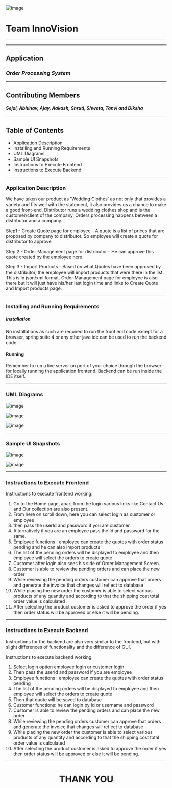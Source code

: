 ![image](https://github.com/SejalGajananYadav/InnoVision/assets/108066950/3548971e-bd44-4355-aaaf-ce29c0762b26)

# **Team InnoVision**
-----------------------------------------------------------------------------------------------------------
-----------------------------------------------------------------------------------------------------------
## Application
### *Order Processing System*
------------------------------------------------------------------------------------------------------------
## Contributing Members 
#### *Sejal, Abhinav, Ajay, Aakash, Shruti, Shweta, Tanvi and Diksha*
-------------------------------------------------------------------------------------------------------------
## Table of Contents
- Application Description
- Installing and Running Requirements
- UML Diagrams
- Sample UI Snapshots
- Instructions to Execute Frontend
- Instructions to Execute Backend

--------------------------------------------------------------------------------------------------------------
### Application Description

We have taken our product as 'Wedding Clothes' as not only that provides a variety and fits well with the statement, it also provides us a chance to make a good front-end.
Distributor runs a wedding clothes shop and is the customer/client of the company. Orders processing happens between a distributor and a company.

Step1 - Create Quote page for employee - A quote is a list of prices that are proposed by company to distributor. So employee will create a quote for distributor to approve.

Step 2 - Order Management page for distributor - He can approve this quote created by the employee here.

Step 3 - Import Products - Based on what Quotes have been approved by the distributor, the employee will import products that were there in the list. This is in json/xml format.
Order Management page for employee is also there but it will just have his/her last login time and links to Create Quote and Import products page.

--------------------------------------------------------------------------------------------------------------
### Installing and Running Requirements

##### Installation 
No installations as such are required to run the front end code except for a browser, spring suite 4 or any other java ide can be used to run the backend code.

#### Running
Remember to run a live server on port of your choice through the browser for locally running the application frontend. Backend can be run inside the IDE itself.

--------------------------------------------------------------------------------------------------------------
### UML Diagrams

![image](https://github.com/SejalGajananYadav/InnoVision/assets/108066950/260c5882-9d4c-47d4-9f99-2333d95fe284)

![image](https://github.com/SejalGajananYadav/InnoVision/assets/108066950/a004279a-9c7c-498e-9429-09c64b227263)

![image](https://github.com/SejalGajananYadav/InnoVision/assets/108066950/af1b7603-c351-4a7e-999f-bd0545d49af7)

--------------------------------------------------------------------------------------------------------------
### Sample UI Snapshots

![image](https://github.com/SejalGajananYadav/InnoVision/assets/108066950/08f32c5e-4965-4e4f-8f48-8671585f4e44)

![image](https://github.com/SejalGajananYadav/InnoVision/assets/108066950/182d0622-acf6-4f83-9f6e-e231ad1d29d8)


--------------------------------------------------------------------------------------------------------------
### Instructions to Execute Frontend
Instructions to execute frontend working:
1) Go to the Home page, apart from the login various links like Contact Us and Our collection are also present.
2) From here on scroll down, here you can select login as customer or employee
3) then pass the userId and password if you are customer
4) Alternatively if you are an employee pass the Id and password for the same.
5) Employee functions : employee can create the quotes with order status pending and he can also import products
6) The list of the pending orders will be displayed to employee and then employee will select the orders to create quote
7) Customer after login also sees his side of Order Management Screen.
8) Customer is able to review the pending orders and can place the new order
9) While reviewing the pending orders customer can approve that orders and generate the invoice that changes will reflect to database
10) While placing the new order the customer is able to select various products of any quantity and according to that the shipping cost total order value is calculated
11) After selecting the product customer is asked to approve the order if yes then order status will be approved or else it will be pending.

--------------------------------------------------------------------------------------------------------------
### Instructions to Execute Backend
Instructions for the backend are also very similar to the frontend, but with slight differences of functionality and the difference of GUI.

Instructions to execute backend working:
1) Select login option employee login or customer login
2) Then pass the userId and password if you are employee
3) Employee functions : employee can create the quotes with order status pending
4) The list of the pending orders will be displayed to employee and then employee will select the orders to create quote
5) Then that quote will be saved to database
6) Customer functions: he can login by Id or username and password
7) Customer is able to review the pending orders and can place the new order
8) While reviewing the pending orders customer can approve that orders and generate the invoice that changes will reflect to database
9) While placing the new order the customer is able to select various products of any quantity and according to that the shipping cost total order value is calculated
10) After selecting the product customer is asked to approve the order if yes then order status will be approved or else it will be pending.


--------------------------------------------------------------------------------------------------------------
<h1 align="center">THANK YOU</h1>
